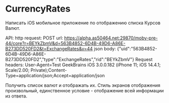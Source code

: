 # CurrencyRates
Написать iOS мобильное приложение по отображению списка Курсов Валют.

API: 
http request: POST 
url: https://alpha.as50464.net:29870/moby-pre-44/core?r=BEYkZbmV&d=563B4852-6D4B-49D6-A86E-B273DD520FD2&t=ExchangeRates&v=44 
json body: {\"uid\":\"563B4852-6D4B-49D6-A86E-B273DD520FD2\",\"type\":\"ExchangeRates\",\"rid\":\"BEYkZbmV\"} 
Request headers: 
User-Agent=Test GeekBrains iOS 3.0.0.182 (iPhone 11; iOS 14.4.1; Scale/2.00; Private);Content-Type=application/json;Accept=application/json 
 
Получить список валют и отображать их. 
Стиль экранов отображения произвольный, единственное условие - отображение всей информации из ответа.
